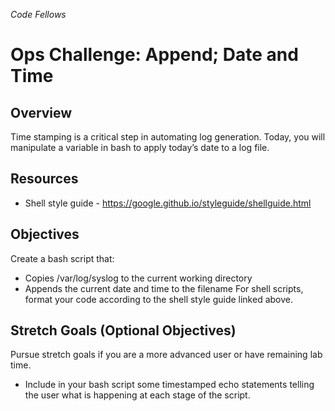 *Code Fellows*
# Ops Challenge: Append; Date and Time
## Overview
Time stamping is a critical step in automating log generation. Today, you will manipulate a variable in bash to apply today’s date to a log file.

## Resources
- Shell style guide - https://google.github.io/styleguide/shellguide.html
## Objectives
Create a bash script that:

- Copies /var/log/syslog to the current working directory
- Appends the current date and time to the filename
For shell scripts, format your code according to the shell style guide linked above.

## Stretch Goals (Optional Objectives)
Pursue stretch goals if you are a more advanced user or have remaining lab time.

- Include in your bash script some timestamped echo statements telling the user what is happening at each stage of the script.